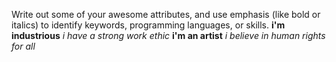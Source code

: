 Write out some of your awesome attributes, and use emphasis (like bold or italics) to identify keywords, programming languages, or skills. 
__i'm industrious__
_i have a strong work ethic_
**i'm an artist**
*i believe in human rights for all*

